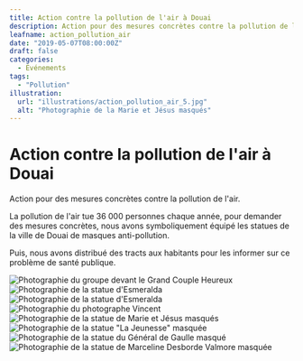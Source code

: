 ```yaml
---
title: Action contre la pollution de l'air à Douai
description: Action pour des mesures concrètes contre la pollution de l'air.
leafname: action_pollution_air
date: "2019-05-07T08:00:00Z"
draft: false
categories:
  - Événements
tags:
  - "Pollution"
illustration:
  url: "illustrations/action_pollution_air_5.jpg"
  alt: "Photographie de la Marie et Jésus masqués"
---
```


# Action contre la pollution de l'air à Douai

Action pour des mesures concrètes contre la pollution de l'air.

La pollution de l'air tue 36 000 personnes chaque année, pour demander des mesures concrètes, nous avons symboliquement équipé les statues de la ville de Douai de masques anti-pollution.

Puis, nous avons distribué des tracts aux habitants pour les informer sur ce problème de santé publique.

![Photographie du groupe devant le Grand Couple Heureux](illustrations/action_pollution_air.jpg)
![Photographie de la statue d'Esmeralda](illustrations/action_pollution_air_2.jpg)
![Photographie de la statue d'Esmeralda](illustrations/action_pollution_air_3.jpg)
![Photographie du photographe Vincent](illustrations/action_pollution_air_4.jpg)
![Photographie de la statue de Marie et Jésus masqués](illustrations/action_pollution_air_5.jpg)
![Photographie de la statue "La Jeunesse" masquée](illustrations/action_pollution_air_6.jpg)
![Photographie de la statue du Général de Gaulle masqué](illustrations/action_pollution_air_7.jpg)
![Photographie de la statue de Marceline Desborde Valmore masquée](illustrations/action_pollution_air_8.jpg)
